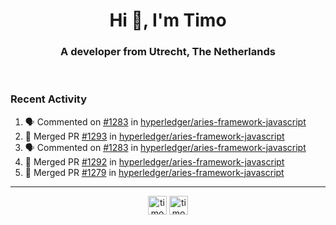 <h1 align="center">Hi 👋, I'm Timo</h1>
<h3 align="center">A developer from Utrecht, The Netherlands</h3>
<br/>
<!-- https://github.com/rahuldkjain/github-profile-readme-generator --!>

<!--  <p align="left"><img src="https://github-readme-stats.vercel.app/api?username=timoglastra&show_icons=true&count_private=true&" alt="timoglastra" /></p> --!>

<!--
Github language stats
<p align="left"><img src="https://github-readme-stats.vercel.app/api/top-langs/?username=timoglastra&layout=compact" alt="timoglastra" /><p>
-->

<!-- Codestats language stats -->
<!-- <p align="left"><img src="https://codestats-readme.vercel.app/api/top-langs/?username=timoglastra&layout=compact&language_count=12" alt="timoglastra" /><p>    --!>
  
<h3>Recent Activity</h3>

<!--START_SECTION:activity-->
1. 🗣 Commented on [#1283](https://github.com/hyperledger/aries-framework-javascript/issues/1283) in [hyperledger/aries-framework-javascript](https://github.com/hyperledger/aries-framework-javascript)
2. 🎉 Merged PR [#1293](https://github.com/hyperledger/aries-framework-javascript/pull/1293) in [hyperledger/aries-framework-javascript](https://github.com/hyperledger/aries-framework-javascript)
3. 🗣 Commented on [#1283](https://github.com/hyperledger/aries-framework-javascript/issues/1283) in [hyperledger/aries-framework-javascript](https://github.com/hyperledger/aries-framework-javascript)
4. 🎉 Merged PR [#1292](https://github.com/hyperledger/aries-framework-javascript/pull/1292) in [hyperledger/aries-framework-javascript](https://github.com/hyperledger/aries-framework-javascript)
5. 🎉 Merged PR [#1279](https://github.com/hyperledger/aries-framework-javascript/pull/1279) in [hyperledger/aries-framework-javascript](https://github.com/hyperledger/aries-framework-javascript)
<!--END_SECTION:activity-->

---

<p align="center">
<a href="https://twitter.com/timoglastra" target="blank"><img align="center" src="https://cdn.jsdelivr.net/npm/simple-icons@3.0.1/icons/twitter.svg" alt="timoglastra" height="30" width="30" /></a>
<a href="https://linkedin.com/in/timoglastra" target="blank"><img align="center" src="https://cdn.jsdelivr.net/npm/simple-icons@3.0.1/icons/linkedin.svg" alt="timoglastra" height="30" width="30" /></a>
</p>



